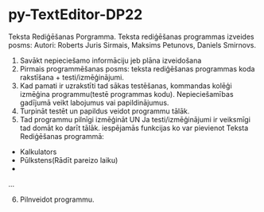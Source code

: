 # py-TextEditor-DP22
Teksta Rediģēšanas Porgramma.
Teksta rediģēšanas programmas izveides posms:
Autori: Roberts Juris Sirmais, Maksims Petunovs, Daniels Smirnovs.

1. Savākt nepieciešamo informāciju jeb plāna izveidošana
2. Pirmais programmēšanas posms: teksta rediģēšanas programmas koda rakstīšana + testi/izmēģinājumi.
3. Kad pamati ir uzrakstīti tad sākas testēšanas, kommandas kolēģi izmēģina programmu(testē programmas kodu). Nepieciešamības gadījumā veikt labojumus vai papildinājumus.
4. Turpināt testēt un papildus veidot programmu tālāk.
5. Tad programmu pilnīgi izmēģināt UN Ja testi/izmēģinājumi ir veiksmīgi tad domāt ko darīt tālāk.
iespējamās funkcijas ko var pievienot Teksta Rediģēšanas programmā:
  - Kalkulators
  - Pūlkstens(Rādīt pareizo laiku)
  -
  ...
  
6. Pilnveidot programmu.
